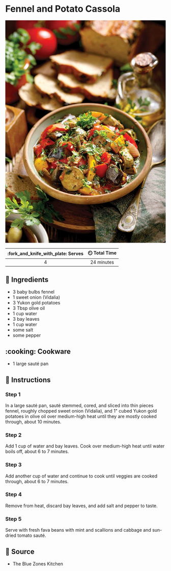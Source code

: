 # Fennel and Potato Cassola

![Fennel and Potato Cassola](../assets/images/fennel-and-potato-cassola.jpg)

| :fork_and_knife_with_plate: Serves | :timer_clock: Total Time |
|:----------------------------------:|:-----------------------: |
| 4 | 24 minutes |

## :salt: Ingredients

- 3 baby bulbs fennel
- 1 sweet onion (Vidalia)
- 3 Yukon gold potatoes
- 3 Tbsp olive oil
- 1 cup water
- 3 bay leaves
- 1 cup water
- some salt
- some pepper

## :cooking: Cookware

- 1 large sauté pan

## :pencil: Instructions

### Step 1

In a large sauté pan, sauté stemmed, cored, and sliced into thin pieces fennel, roughly chopped sweet onion (Vidalia),
and 1" cubed Yukon gold potatoes in olive oil over medium-high heat until they are mostly cooked through, about 10
minutes.

### Step 2

Add 1 cup of water and bay leaves. Cook over medium-high heat until water boils off, about 6 to 7 minutes.

### Step 3

Add another cup of water and continue to cook until veggies are cooked through, about 6 to 7 minutes.

### Step 4

Remove from heat, discard bay leaves, and add salt and pepper to taste.

### Step 5

Serve with fresh fava beans with mint and scallions and cabbage and sun-dried tomato sauté.

## :link: Source

- The Blue Zones Kitchen
